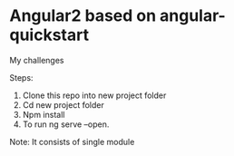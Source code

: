 # Angular2 based on angular-quickstart
My challenges

Steps:
1.	Clone this repo into new project folder 
2.	Cd new project folder
3.	Npm install
4.	To run ng serve –open.

Note:
It consists of single module